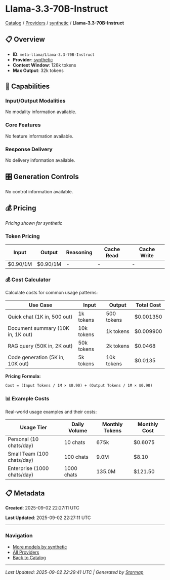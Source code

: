 # Llama-3.3-70B-Instruct
  
[Catalog](../../../../..) / [Providers](../../../..) / [synthetic](../../..) / **Llama-3.3-70B-Instruct**


## 📋 Overview
  
- **ID**: `meta-llama/Llama-3.3-70B-Instruct`
- **Provider**: [synthetic](../)
- **Context Window**: 128k tokens
- **Max Output**: 32k tokens
  
## 🎯 Capabilities
  
### Input/Output Modalities
  
No modality information available.
  
### Core Features
  
No feature information available.
  
### Response Delivery
  
No delivery information available.
  
## 🎛️ Generation Controls
  
No control information available.
  
## 💰 Pricing
  
*Pricing shown for synthetic*
  
  
### Token Pricing
  
| Input | Output | Reasoning | Cache Read | Cache Write |
|---------|---------|---------|---------|---------|
| $0.90/1M | $0.90/1M | - | - | - |

  
### 💰 Cost Calculator
  
Calculate costs for common usage patterns:
  
  
| Use Case | Input | Output | Total Cost |
|---------|---------|---------|---------|
| Quick chat (1K in, 500 out) | 1k tokens | 500 tokens | $0.001350 |
| Document summary (10K in, 1K out) | 10k tokens | 1k tokens | $0.009900 |
| RAG query (50K in, 2K out) | 50k tokens | 2k tokens | $0.0468 |
| Code generation (5K in, 10K out) | 5k tokens | 10k tokens | $0.0135 |

  
**Pricing Formula:**
  
```
Cost = (Input Tokens / 1M × $0.90) + (Output Tokens / 1M × $0.90)
```
  
### 📊 Example Costs
  
Real-world usage examples and their costs:
  
  
| Usage Tier | Daily Volume | Monthly Tokens | Monthly Cost |
|---------|---------|---------|---------|
| Personal (10 chats/day) | 10 chats | 675k | $0.6075 |
| Small Team (100 chats/day) | 100 chats | 9.0M | $8.10 |
| Enterprise (1000 chats/day) | 1000 chats | 135.0M | $121.50 |

  
## 📋 Metadata
  
**Created**: 2025-09-02 22:27:11 UTC
  
**Last Updated**: 2025-09-02 22:27:11 UTC
  
  
---
  
  
### Navigation

- [More models by synthetic](../)
- [All Providers](../../../../../providers)
- [Back to Catalog](../../../../..)


---
_Last Updated: 2025-09-02 22:29:41 UTC | Generated by [Starmap](https://github.com/agentstation/starmap)_
